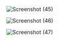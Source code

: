 
![Screenshot (45)](https://github.com/ankitjha42/real-estate/assets/143383280/2bb370b9-15e1-43e2-ac59-ad4cae29f565)

![Screenshot (46)](https://github.com/ankitjha42/real-estate/assets/143383280/2d83b4ac-91d8-4b9f-ae61-5a33b6bb70eb)

![Screenshot (47)](https://github.com/ankitjha42/real-estate/assets/143383280/de370f17-cab0-4524-8b25-77ef6c0a7c6b)
